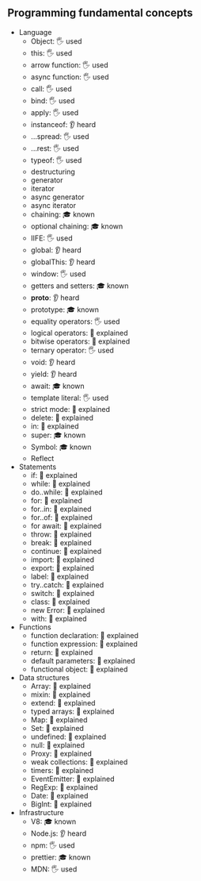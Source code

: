 ## Programming fundamental concepts

- Language
  - Object: 🖐️ used
  - this: 🖐️ used
  - arrow function: 🖐️ used
  - async function: 🖐️ used
  - call: 🖐️ used
  - bind: 🖐️ used
  - apply: 🖐️ used
  - instanceof: 👂 heard
  - ...spread: 🖐️ used
  - ...rest: 🖐️ used
  - typeof: 🖐️ used
  - destructuring
  - generator
  - iterator
  - async generator
  - async iterator
  - chaining: 🎓 known
  - optional chaining: 🎓 known
  - IIFE: 🖐️ used
  - global: 👂 heard
  - globalThis: 👂 heard
  - window: 🖐️ used
  - getters and setters: 🎓 known
  - __proto__: 👂 heard
  - prototype: 🎓 known
  - equality operators: 🖐️ used
  - logical operators: 🙋 explained
  - bitwise operators: 🙋 explained
  - ternary operator: 🖐️ used
  - void: 👂 heard
  - yield: 👂 heard
  - await: 🎓 known
  - template literal: 🖐️ used
  - strict mode: 🙋 explained
  - delete: 🙋 explained
  - in: 🙋 explained
  - super: 🎓 known
  - Symbol: 🎓 known
  - Reflect
- Statements
  - if: 🙋 explained
  - while: 🙋 explained
  - do..while: 🙋 explained
  - for: 🙋 explained
  - for..in: 🙋 explained
  - for..of: 🙋 explained
  - for await: 🙋 explained
  - throw: 🙋 explained
  - break: 🙋 explained
  - continue: 🙋 explained
  - import: 🙋 explained
  - export: 🙋 explained
  - label: 🙋 explained
  - try..catch: 🙋 explained
  - switch: 🙋 explained
  - class: 🙋 explained
  - new Error: 🙋 explained
  - with: 🙋 explained
- Functions
  - function declaration: 🙋 explained
  - function expression: 🙋 explained
  - return: 🙋 explained
  - default parameters: 🙋 explained
  - functional object: 🙋 explained
- Data structures
  - Array: 🙋 explained
  - mixin: 🙋 explained
  - extend: 🙋 explained
  - typed arrays: 🙋 explained
  - Map: 🙋 explained
  - Set: 🙋 explained
  - undefined: 🙋 explained
  - null: 🙋 explained
  - Proxy: 🙋 explained
  - weak collections: 🙋 explained
  - timers: 🙋 explained
  - EventEmitter: 🙋 explained
  - RegExp: 🙋 explained
  - Date: 🙋 explained
  - BigInt: 🙋 explained
- Infrastructure
  - V8: 🎓 known
  - Node.js: 👂 heard
  - npm: 🖐️ used
  - prettier: 🎓 known
  - MDN: 🖐️ used
